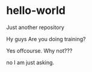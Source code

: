 # hello-world
Just another repository

Hy guys 
Are you doing training?

Yes offcourse.
Why not???


no I am just asking.
